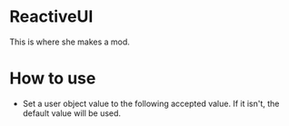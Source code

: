 # ReactiveUI
This is where she makes a mod.

# How to use
- Set a user object value to the following accepted value. If it isn't, the default value will be used.
